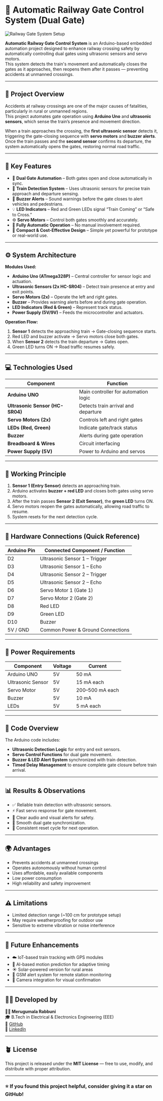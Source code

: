 # 🚦 Automatic Railway Gate Control System (Dual Gate)

![Railway Gate System Setup](./images/railway_gate_setup.jpg)

**Automatic Railway Gate Control System** is an Arduino-based embedded automation project designed to enhance railway crossing safety by automatically controlling dual gates using ultrasonic sensors and servo motors.  
This system detects the train's movement and automatically closes the gates as it approaches, then reopens them after it passes — preventing accidents at unmanned crossings.

---

## 📘 Project Overview

Accidents at railway crossings are one of the major causes of fatalities, particularly in rural or unmanned regions.  
This project automates gate operation using **Arduino Uno** and **ultrasonic sensors**, which sense the train’s presence and movement direction.

When a train approaches the crossing, the **first ultrasonic sensor** detects it, triggering the gate-closing sequence with **servo motors** and **buzzer alerts**.  
Once the train passes and the **second sensor** confirms its departure, the system automatically opens the gates, restoring normal road traffic.

---

## 🧠 Key Features

- 🚧 **Dual Gate Automation** – Both gates open and close automatically in sync.  
- 🚦 **Train Detection System** – Uses ultrasonic sensors for precise train approach and departure sensing.  
- 🔔 **Buzzer Alerts** – Sound warnings before the gate closes to alert vehicles and pedestrians.  
- 💡 **LED Indicators** – Red and Green LEDs signal “Train Coming” or “Safe to Cross.”  
- ⚙️ **Servo Motors** – Control both gates smoothly and accurately.  
- 🔁 **Fully Automatic Operation** – No manual involvement required.  
- 🧱 **Compact & Cost-Effective Design** – Simple yet powerful for prototype or real-world use.

---

## ⚙️ System Architecture

**Modules Used:**
- **Arduino Uno (ATmega328P)** – Central controller for sensor logic and actuation.  
- **Ultrasonic Sensors (2x HC-SR04)** – Detect train presence at entry and exit points.  
- **Servo Motors (2x)** – Operate the left and right gates.  
- **Buzzer** – Provides warning alerts before and during gate operation.  
- **LED Indicators (Red & Green)** – Represent track status.  
- **Power Supply (5V/9V)** – Feeds the microcontroller and actuators.

**Operation Flow:**
1. **Sensor 1** detects the approaching train → Gate-closing sequence starts.  
2. Red LED and buzzer activate → Servo motors close both gates.  
3. When **Sensor 2** detects the train departure → Gates open.  
4. Green LED turns ON → Road traffic resumes safely.

---

## 💻 Technologies Used

| Component | Function |
|------------|-----------|
| **Arduino UNO** | Main controller for automation logic |
| **Ultrasonic Sensor (HC-SR04)** | Detects train arrival and departure |
| **Servo Motors (2x)** | Controls left and right gates |
| **LEDs (Red, Green)** | Indicate gate/track status |
| **Buzzer** | Alerts during gate operation |
| **Breadboard & Wires** | Circuit interfacing |
| **Power Supply (5V)** | Power to Arduino and servos |

---

## 🧩 Working Principle

1. **Sensor 1 (Entry Sensor)** detects an approaching train.  
2. Arduino activates **buzzer + red LED** and closes both gates using servo motors.  
3. After the train passes **Sensor 2 (Exit Sensor)**, the **green LED** turns ON.  
4. Servo motors reopen the gates automatically, allowing road traffic to resume.  
5. System resets for the next detection cycle.

---

## 🧰 Hardware Connections (Quick Reference)

| **Arduino Pin** | **Connected Component / Function** |
|-----------------|------------------------------------|
| D2 | Ultrasonic Sensor 1 – Trigger |
| D3 | Ultrasonic Sensor 1 – Echo |
| D4 | Ultrasonic Sensor 2 – Trigger |
| D5 | Ultrasonic Sensor 2 – Echo |
| D6 | Servo Motor 1 (Gate 1) |
| D7 | Servo Motor 2 (Gate 2) |
| D8 | Red LED |
| D9 | Green LED |
| D10 | Buzzer |
| 5V / GND | Common Power & Ground Connections |

---

## 🔌 Power Requirements

| Component | Voltage | Current |
|------------|----------|---------|
| Arduino UNO | 5V | 50 mA |
| Ultrasonic Sensor | 5V | 15 mA each |
| Servo Motor | 5V | 200–500 mA each |
| Buzzer | 5V | 10 mA |
| LEDs | 5V | 5 mA each |

---

## 💾 Code Overview

The Arduino code includes:

- **Ultrasonic Detection Logic** for entry and exit sensors.  
- **Servo Control Functions** for dual gate movement.  
- **Buzzer & LED Alert System** synchronized with train detection.  
- **Timed Delay Management** to ensure complete gate closure before train arrival.  


---

## 📊 Results & Observations

- ✅ Reliable train detection with ultrasonic sensors.  
- ⚡ Fast servo response for gate movement.  
- 🔔 Clear audio and visual alerts for safety.  
- 🚧 Smooth dual gate synchronization.  
- 🧠 Consistent reset cycle for next operation.

---

## 🌍 Advantages

- Prevents accidents at unmanned crossings  
- Operates autonomously without human control  
- Uses affordable, easily available components  
- Low power consumption  
- High reliability and safety improvement  

---

## ⚠️ Limitations

- Limited detection range (~100 cm for prototype setup)  
- May require weatherproofing for outdoor use  
- Sensitive to extreme vibration or noise interference  

---

## 🚀 Future Enhancements

- ☁️ IoT-based train tracking with GPS modules  
- 🧠 AI-based motion prediction for adaptive timing  
- ☀️ Solar-powered version for rural areas  
- 📡 GSM alert system for remote station monitoring  
- 🎥 Camera integration for visual confirmation  

---

## 👨‍🔧 Developed by  

**👨‍🔧 Merugumala Rabbuni**  
🎓 B.Tech in Electrical & Electronics Engineering (EEE)  
🔗 [GitHub](https://github.com/rabbunimerugumala)  
💼 [LinkedIn](https://www.linkedin.com/in/merugumala-rabbuni)

---

## 🪴 License

This project is released under the **MIT License** — free to use, modify, and distribute with proper attribution.

---

### ⭐ If you found this project helpful, consider giving it a star on GitHub!
